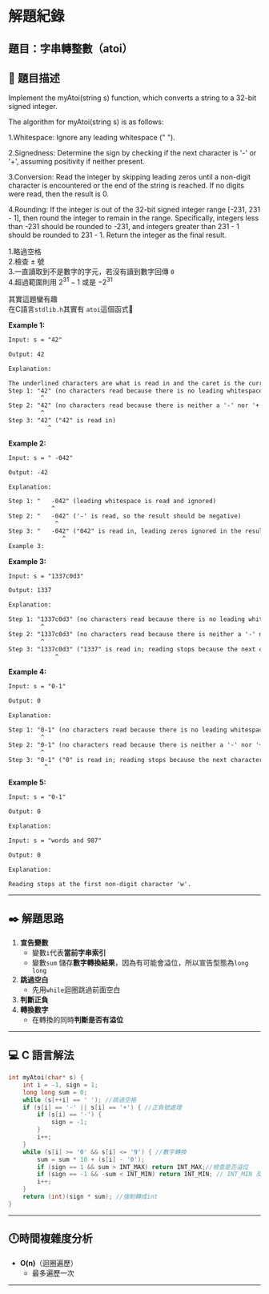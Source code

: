 # 解題紀錄

## 題目：字串轉整數（atoi）

## 📙 題目描述

Implement the myAtoi(string s) function, which converts a string to a 32-bit signed integer.

The algorithm for myAtoi(string s) is as follows:

1.Whitespace: Ignore any leading whitespace (" ").

2.Signedness: Determine the sign by checking if the next character is '-' or '+', assuming positivity if neither present.

3.Conversion: Read the integer by skipping leading zeros until a non-digit character is encountered or the end of the string is reached. If no digits were read, then the result is 0.

4.Rounding: If the integer is out of the 32-bit signed integer range [-231, 231 - 1], then round the integer to remain in the range. Specifically, integers less than -231 should be rounded to -231, and integers greater than 231 - 1 should be rounded to 231 - 1.
Return the integer as the final result.

1.略過空格  
2.檢查 $\pm$ 號  
3.一直讀取到不是數字的字元，若沒有讀到數字回傳 ``0``  
4.超過範圍則用 $2^31-1$ 或是 $-2^31$  

其實這題蠻有趣  
在C語言``stdlib.h``其實有 ``atoi``這個函式🤣

**Example 1:**

```txt
Input: s = "42"

Output: 42

Explanation:

The underlined characters are what is read in and the caret is the current reader position.
Step 1: "42" (no characters read because there is no leading whitespace)
         ^
Step 2: "42" (no characters read because there is neither a '-' nor '+')
         ^
Step 3: "42" ("42" is read in)
           ^
```

**Example 2:**

```txt
Input: s = " -042"

Output: -42

Explanation:

Step 1: "   -042" (leading whitespace is read and ignored)
            ^
Step 2: "   -042" ('-' is read, so the result should be negative)
             ^
Step 3: "   -042" ("042" is read in, leading zeros ignored in the result)
               ^
Example 3:
```

**Example 3:**

```txt
Input: s = "1337c0d3"

Output: 1337

Explanation:

Step 1: "1337c0d3" (no characters read because there is no leading whitespace)
         ^
Step 2: "1337c0d3" (no characters read because there is neither a '-' nor '+')
         ^
Step 3: "1337c0d3" ("1337" is read in; reading stops because the next character is a non-digit)
             ^
```

**Example 4:**

```txt
Input: s = "0-1"

Output: 0

Explanation:

Step 1: "0-1" (no characters read because there is no leading whitespace)
         ^
Step 2: "0-1" (no characters read because there is neither a '-' nor '+')
         ^
Step 3: "0-1" ("0" is read in; reading stops because the next character is a non-digit)
          ^
```

**Example 5:**

```txt
Input: s = "0-1"

Output: 0

Explanation:

Input: s = "words and 987"

Output: 0

Explanation:

Reading stops at the first non-digit character 'w'.

```

---

## ✒️ 解題思路

1. **宣告變數**
    - 變數``i``代表**當前字串索引**
    - 變數``sum`` 儲存**數字轉換結果**，因為有可能會溢位，所以宣告型態為``long long``  
2. **跳過空白**
    - 先用``while``迴圈跳過前面空白
3. **判斷正負**
4. **轉換數字**
    - 在轉換的同時**判斷是否有溢位**

---

## 💻 C 語言解法

```c
int myAtoi(char* s) {
    int i = -1, sign = 1;
    long long sum = 0; 
    while (s[++i] == ' '); //跳過空格
    if (s[i] == '-' || s[i] == '+') { //正負號處理
        if (s[i] == '-') {
            sign = -1;
        }
        i++;
    }
    while (s[i] >= '0' && s[i] <= '9') { //數字轉換
        sum = sum * 10 + (s[i] - '0'); 
        if (sign == 1 && sum > INT_MAX) return INT_MAX;//檢查是否溢位
        if (sign == -1 && -sum < INT_MIN) return INT_MIN; // INT_MIN 及 INT_MAX 定義在limits.h
        i++;
    }
    return (int)(sign * sum); //強制轉成int
}
```

---

## 🕛時間複雜度分析

- **O(n)**（迴圈遍歷）
  - 最多遍歷一次

---
